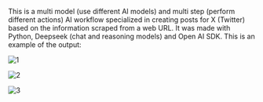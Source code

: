 This is a multi model (use different AI models) and multi step (perform different actions) AI workflow specialized in creating posts for X (Twitter) based on the information scraped from a web URL. 
It was made with Python, Deepseek (chat and reasoning models) and Open AI SDK. This is an example of the output:

![1](https://github.com/user-attachments/assets/fecbdd75-a9a4-417f-b26d-b3ed036d0157)

![2](https://github.com/user-attachments/assets/ede76dbb-6ae6-4f86-8b9c-fd2b2e19a777)

![3](https://github.com/user-attachments/assets/aefc5b0c-5607-4b9e-87a3-ab0cdcab0980)
